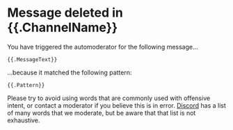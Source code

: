 ﻿# Message deleted in {{.ChannelName}}

You have triggered the automoderator for the following message...
```
{{.MessageText}}
```

...because it matched the following pattern:
```
{{.Pattern}}
```

Please try to avoid using words that are commonly used with offensive intent, or contact a moderator if you believe this is in error.
[Discord](https://discord.com/moderation/1500000178101-303:-Facilitating-Positive-Environments#Evaluating-Types-of-Harmful-Rhetoric) has a list
of many words that we moderate, but be aware that that list is not exhaustive.